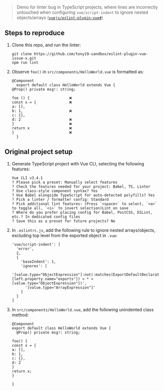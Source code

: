 > Demo for linter bug in TypeScript projects, where lines are incorrectly untouched when configuring `vue/script-indent` to ignore nested objects/arrays ([`vuejs/eslint-plugin-vue#`]())

## Steps to reproduce

 1. Clone this repo, and run the linter:

        git clone https://github.com/tony19-sandbox/eslint-plugin-vue-issue-x.git
        npm run lint

 2. Observe `foo()` in `src/components/HelloWorld.vue` is formatted as:

        @Component
          export default class HelloWorld extends Vue {
        @Prop() private msg!: string;

        foo () {                  ❌
        const x = {               ❌
        a: [],
        b: 1,                     ❌
        c: {},
        d: 2                      ❌
        }                         ❌
        return x                  ❌
        }                         ❌
          }

## Original project setup

 1. Generate TypeScript project with Vue CLI, selecting the following features:

        Vue CLI v3.4.1
        ? Please pick a preset: Manually select features
        ? Check the features needed for your project: Babel, TS, Linter
        ? Use class-style component syntax? Yes
        ? Use Babel alongside TypeScript for auto-detected polyfills? Yes
        ? Pick a linter / formatter config: Standard
        ? Pick additional lint features: (Press `<space>` to select, `<a>` to toggle all, `<i>` to invert selection)Lint on save
        ? Where do you prefer placing config for Babel, PostCSS, ESLint, etc.? In dedicated config files
        ? Save this as a preset for future projects? No

 2. In `.eslintrc.js`, add the following rule to ignore nested arrays/objects, excluding top level from the exported object in `.vue`:

        'vue/script-indent': [
          'error',
          2,
          {
            'baseIndent': 1,
            'ignores': [
              '[value.type="ObjectExpression"]:not(:matches(ExportDefaultDeclaration, [left.property.name="exports"]) > * > [value.type="ObjectExpression"])',
              '[value.type="ArrayExpression"]'
            ]
          }
        ]

 3. In `src/components/HelloWorld.vue`, add the following unindented class method:

        @Component
        export default class HelloWorld extends Vue {
          @Prop() private msg!: string;

        foo() {
        const x = {
        a: [],
        b: 1,
        c: {},
        d: 2
        }
        return x;
        }

        }
